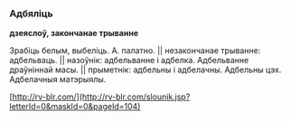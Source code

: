 ### Адбяліць
**дзеяслоў, закончанае трыванне**

Зрабіць белым, выбеліць. А. палатно. || незакончанае трыванне: адбельваць. || назоўнік: адбельванне і адбелка. Адбельванне драўніннай масы. || прыметнік: адбельны і адбелачны. Адбельны цэх. Адбелачныя матэрыялы.

<a rel="author">[http://rv-blr.com/](http://rv-blr.com/slounik.jsp?letterId=0&maskId=0&pageId=104)</a>
